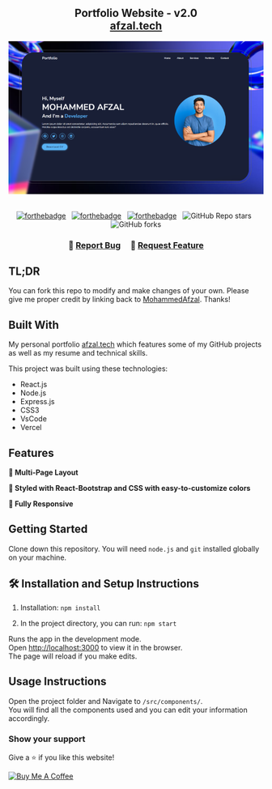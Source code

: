 <h2 align="center">
  Portfolio Website - v2.0<br/>
  <a href="https://afzalportfolio.vercel.app/" target="_blank">afzal.tech</a>
</h2>

<div align="center">
  <img alt="Demo" src="./img/screen.png" />
</div>

<br/>

<center>

[![forthebadge](https://forthebadge.com/images/badges/built-with-love.svg)](https://forthebadge.com) &nbsp;
[![forthebadge](https://forthebadge.com/images/badges/made-with-javascript.svg)](https://forthebadge.com) &nbsp;
[![forthebadge](https://forthebadge.com/images/badges/open-source.svg)](https://forthebadge.com) &nbsp;
![GitHub Repo stars](https://img.shields.io/github/stars/beastdrgo/Portfolio?color=red&logo=github&style=for-the-badge) &nbsp;
![GitHub forks](https://img.shields.io/github/forks/beastdrgo/Portfolio?color=red&logo=github&style=for-the-badge)

</center>

<h3 align="center">
    🔹
    <a href="https://github.com/beastdrgo/Portfolio/issues">Report Bug</a> &nbsp; &nbsp;
    🔹
    <a href="https://github.com/beastdrgo/Portfolio/issues">Request Feature</a>
</h3>

## TL;DR

You can fork this repo to modify and make changes of your own. Please give me proper credit by linking back to [MohammedAfzal](https://github.com/beastdrgo/Portfolio). Thanks!

## Built With

My personal portfolio <a href="https://afzalportfolio.vercel.app/" target="_blank">afzal.tech</a> which features some of my GitHub projects as well as my resume and technical skills.<br/>

This project was built using these technologies:

- React.js
- Node.js
- Express.js
- CSS3
- VsCode
- Vercel

## Features

**📖 Multi-Page Layout**

**🎨 Styled with React-Bootstrap and CSS with easy-to-customize colors**

**📱 Fully Responsive**

## Getting Started

Clone down this repository. You will need `node.js` and `git` installed globally on your machine.

## 🛠 Installation and Setup Instructions

1. Installation: `npm install`

2. In the project directory, you can run: `npm start`

Runs the app in the development mode.\
Open [http://localhost:3000](http://localhost:3000) to view it in the browser.\
The page will reload if you make edits.

## Usage Instructions

Open the project folder and Navigate to `/src/components/`. <br/>
You will find all the components used and you can edit your information accordingly.

### Show your support

Give a ⭐ if you like this website!

<a href="https://www.buymeacoffee.com/mohammedafzal" target="_blank"><img src="https://cdn.buymeacoffee.com/buttons/v2/default-violet.png" alt="Buy Me A Coffee" height="60px" width="217px" ></a>

